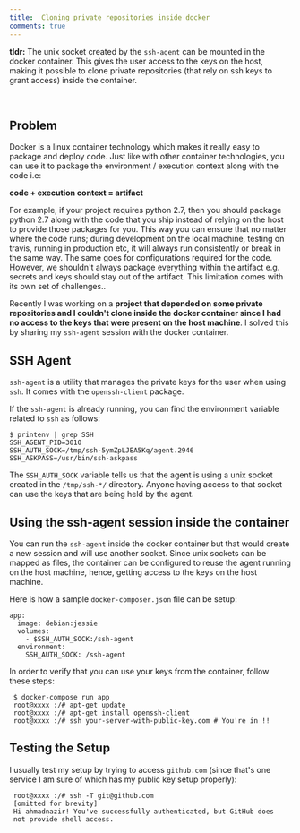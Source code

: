 ```yaml
---
title:  Cloning private repositories inside docker
comments: true
---
```


**tldr:** The unix socket created by the `ssh-agent` can be mounted in
  the docker container. This gives the user access to the keys on the
  host, making it possible to clone private repositories (that rely on
  ssh keys to grant access) inside the container.
  
<br />

## Problem

Docker is a linux container technology which makes it really easy to
package and deploy code. Just like with other container
technologies, you can use it to package the environment / execution
context along with the code i.e:

**code + execution context = artifact**

For example, if your project requires python 2.7, then you
should package python 2.7 along with the code that you ship instead of
relying on the host to provide those packages for you. This way you
can ensure that no matter where the code runs; during development on
the local machine, testing on travis, running in production etc, it
will always run consistently or break in the same way. The same goes
for configurations required for the code. However, we shouldn't always
package everything within the artifact e.g. secrets and keys should
stay out of the artifact. This limitation comes with its own set of
challenges..

Recently I was working on a **project that depended on some private
repositories and I couldn't clone inside the docker container since I
had no access to the keys that were present on the host machine**. I
solved this by sharing my `ssh-agent` session with the docker
container.

## SSH Agent

`ssh-agent` is a utility that manages the private keys for the
user when using `ssh`. It comes with the `openssh-client` package.

If the `ssh-agent` is already running, you can find the environment
variable related to `ssh` as follows:

```
$ printenv | grep SSH
SSH_AGENT_PID=3010
SSH_AUTH_SOCK=/tmp/ssh-5ymZpLJEA5Kq/agent.2946
SSH_ASKPASS=/usr/bin/ssh-askpass
```

The `SSH_AUTH_SOCK` variable tells us that the agent is using a unix
socket created in the `/tmp/ssh-*/` directory. Anyone having access to
that socket can use the keys that are being held by the agent.

## Using the ssh-agent session inside the container

You can run the `ssh-agent` inside the docker container but that would
create a new session and will use another socket. Since unix sockets
can be mapped as files, the container can be configured to reuse the
agent running on the host machine, hence, getting access to the keys
on the host machine.

Here is how a sample `docker-composer.json` file can be setup:

```
app:
  image: debian:jessie
  volumes:
    - $SSH_AUTH_SOCK:/ssh-agent
  environment:
    SSH_AUTH_SOCK: /ssh-agent
```

In order to verify that you can use your keys from the container,
follow these steps:

```
 $ docker-compose run app
 root@xxxx :/# apt-get update
 root@xxxx :/# apt-get install openssh-client
 root@xxxx :/# ssh your-server-with-public-key.com # You're in !!
```

## Testing the Setup

I usually test my setup by trying to access `github.com` (since that's
one service I am sure of which has my public key setup properly):

```
 root@xxxx :/# ssh -T git@github.com
 [omitted for brevity]
 Hi ahmadnazir! You've successfully authenticated, but GitHub does
 not provide shell access.
```

